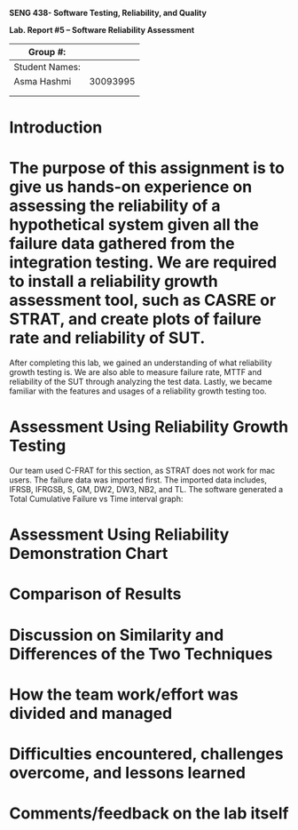 **SENG 438- Software Testing, Reliability, and Quality**

**Lab. Report \#5 – Software Reliability Assessment**

| Group \#:       |   |
|-----------------|---|
| Student Names:  |   |
| Asma Hashmi     |30093995|
|                 |   |
|                 |   |

# Introduction

# The purpose of this assignment is to give us hands-on experience on assessing the reliability of a hypothetical system given all the failure data gathered from the integration testing. We are required to install a reliability growth assessment tool, such as CASRE or STRAT, and create plots of failure rate and reliability of SUT. 
After completing this lab, we gained an understanding of what reliability growth testing is. We are also able to measure failure rate, MTTF and reliability of the SUT through analyzing the test data. Lastly, we became familiar with the features and usages of a reliability growth testing too.

# Assessment Using Reliability Growth Testing 
Our team used C-FRAT for this section, as STRAT does not work for mac users. The failure data was imported first. The imported data includes, IFRSB, IFRGSB, S, GM, DW2, DW3, NB2, and TL. The software generated a Total Cumulative Failure vs Time interval graph:

# Assessment Using Reliability Demonstration Chart 

# 

# Comparison of Results

# Discussion on Similarity and Differences of the Two Techniques

# How the team work/effort was divided and managed

# 

# Difficulties encountered, challenges overcome, and lessons learned

# Comments/feedback on the lab itself
